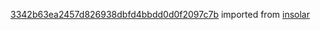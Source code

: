 [3342b63ea2457d826938dbfd4bbdd0d0f2097c7b](https://github.com/insolar/insolar/commit/3342b63ea2457d826938dbfd4bbdd0d0f2097c7b) imported from [insolar](https://github.com/insolar/insolar)
